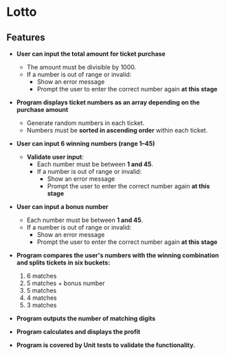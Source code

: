 # Lotto

## Features

- **User can input the total amount for ticket purchase**
    - The amount must be divisible by 1000.
    - If a number is out of range or invalid:
        - Show an error message
        - Prompt the user to enter the correct number again **at this stage**

- **Program displays ticket numbers as an array depending on the purchase amount**
    - Generate random numbers in each ticket.
    - Numbers must be **sorted in ascending order** within each ticket.

- **User can input 6 winning numbers (range 1–45)**
    - **Validate user input**:
        - Each number must be between **1 and 45**.
        - If a number is out of range or invalid:
            - Show an error message
            - Prompt the user to enter the correct number again **at this stage**

- **User can input a bonus number**
    - Each number must be between **1 and 45**.
    - If a number is out of range or invalid:
        - Show an error message
        - Prompt the user to enter the correct number again **at this stage**

- **Program compares the user's numbers with the winning combination and splits tickets in six buckets:**
    1. 6 matches
    2. 5 matches + bonus number
    3. 5 matches
    4. 4 matches
    5. 3 matches

- **Program outputs the number of matching digits**

- **Program calculates and displays the profit**

- **Program is covered by Unit tests to validate the functionality.**

